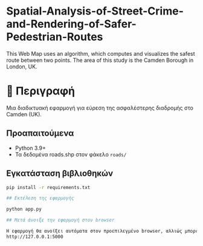 # Spatial-Analysis-of-Street-Crime-and-Rendering-of-Safer-Pedestrian-Routes
This Web Map uses an algorithm, which computes and visualizes the safest route between two points. The area of this study is the Camden Borough in London, UK.

# 🚶 Περιγραφή

Μια διαδικτυακή εφαρμογή για εύρεση της ασφαλέστερης διαδρομής στο Camden (UK).

## Προαπαιτούμενα

- Python 3.9+
- Τα δεδομένα roads.shp στον φάκελο `roads/`

## Εγκατάσταση βιβλιοθηκών

```bash
pip install -r requirements.txt

## Εκτέλεση της εφαρμογής

python app.py

## Μετά άνοιξε την εφαρμογή στον browser

Η εφαρμογή θα ανοίξει αυτόματα στον προεπιλεγμένο browser, αλλιώς μπορείς να την ανοίξεις χειροκίνητα στο:
http://127.0.0.1:5000 
